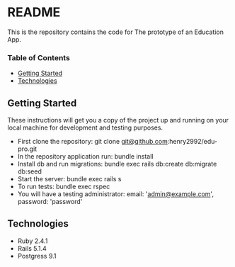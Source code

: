 # README

This is the repository contains the code for The prototype of an Education App. 

### Table of Contents
* [Getting Started](#getting-started)
* [Technologies](#technologies)

## Getting Started
These instructions will get you a copy of the project up and running on your local machine for development and testing purposes.


- First clone the repository: git clone git@github.com:henry2992/edu-pro.git
- In the repository application run: bundle install
- Install db and run migrations: bundle exec rails db:create db:migrate db:seed
- Start the server: bundle exec rails s
- To run tests: bundle exec rspec
- You will have a testing administrator: email: 'admin@example.com', password: 'password'

## Technologies

- Ruby 2.4.1
- Rails  5.1.4
- Postgress 9.1



